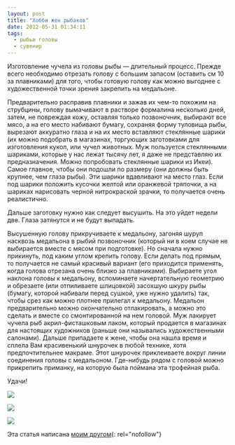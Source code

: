 ```yaml
---
layout: post
title: "Хобби жен рыбаков"
date: 2012-05-31 01:34:11
tags:
  - рыбьи головы
  - сувенир
---
```

Изготовление чучела из головы рыбы — длительный процесс. Прежде всего
необходимо отрезать голову с большим запасом (оставить см 10 за
плавниками) для того, чтобы готовую голову как можно выгоднее с
художественной точки зрения закрепить на медальоне.

Предварительно расправив плавники и зажав их чем-то похожим на
струбцины, голову вымачивают в растворе формалина несколько дней, затем,
не повреждая кожу, оставляя только позвоночник, выбирают все мясо, а на
его место набивают бумагу, сохраняя форму туловища рыбы, вырезают
аккуратно глаза и на их место вставляют стеклянные шарики (их можно
подобрать в магазинах, торгующих заготовками для изготовления кукол, или
чучел животных. Муж пользуется стеклянными шариками, которые у нас лежат
тысячу лет, я даже не представляю их предназначения. Можно попробовать
стеклянные шарики из Икеи). Самое главное, чтобы они подошли по размеру
(они должны быть крупнее, чем глаза рыбы). Эти шарики вдавливают на
место глаз. Если под шарики положить кусочки желтой или оранжевой
тряпочки, а на шариках нарисовать черной нитрокраской зрачки, то
получается очень реалистично.

Дальше заготовку нужно как следует высушить. На это уйдет недели две.
Глаза затянутся и не будут выпадать.

Высушенную голову прикручиваете к медальону, загоняя шуруп насквозь
медальона в рыбий позвоночник (который ни в коем случае не выбирается
вместе с мясом при подготовке). Но сначала нужно прикинуть, под каким
углом крепить голову. Если делать под прямым, то получается не самый
красивый вариант (его приходится применять, когда голова отрезана очень
близко за плавниками). Выбираете угол наклона головы к медальону,
вспоминаете начертательную геометрию и обрезаете (или отпиливаете
шлицовкой) засохшую шкуру рыбы (бумагу, которой набивали перед сушкой,
уже нужно удалить) так, чтобы срез как можно плотнее прилегал к
медальону. Медальон предварительно можно окончательно отлакировать, а
можно это сделать и вместе со смонтированной на нем головой. Муж
лакирует чучела рыб акрил-фисташковым лаком, который продается в
магазинах для настоящих художников (раньше они назывались
художественными салонами). Дальше припадаете к жене, чтобы она нашла
время и сплела Вам красивенький шнурочек в любой технике, хотя
предпочтительнее макраме. Этот шнурочек приклеиваете вокруг линии
соединения головы с медальоном. Где-нибудь рядом с головой можно
прикрепить приманку, на которую была поймана эта трофейная рыба.

Удачи!

![](http://fishingguru.ru/uploads/images/00/00/01/2012/05/30/4dfd63.jpg)

![](http://fishingguru.ru/uploads/images/00/00/01/2012/05/30/8e39c0.jpg)

![](http://fishingguru.ru/uploads/images/00/00/01/2012/05/30/57aed9.jpg)

Эта статья написана [моим другом][1]{: rel="nofollow"}

[1]: http://veg5710.ya.ru
